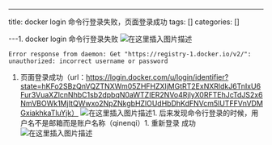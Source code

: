 
--- 
title:  docker login 命令行登录失败，页面登录成功 
tags: []
categories: [] 

---1. docker login 命令行登录失败 <img src="https://img-blog.csdnimg.cn/083da5a026284facb448fa2b4c51e9f6.png" alt="在这里插入图片描述">
```
Error response from daemon: Get "https://registry-1.docker.io/v2/": unauthorized: incorrect username or password

```
1. 页面登录成功（url：https://login.docker.com/u/login/identifier?state=hKFo2SBzQnVQZTNXWm05ZHFHZXljMGtRT2ExNXRldkJ6TnIxU6Fur3VuaXZlcnNhbC1sb2dpbqN0aWTZIER2NVo4RjlyX0RFTEhJcTdJS2x6NmVBOWk1MjItQWwxo2NpZNkgbHZlOUdHbDhKdFNVcm5lUTFFVnVDMGxiakhkaTluYjk） <img src="https://img-blog.csdnimg.cn/f927da8c204d4dd18aa7f8fb380b9f66.png?x-oss-process=image/watermark,type_d3F5LXplbmhlaQ,shadow_50,text_Q1NETiBA56eL5Y-25riF6aOO,size_20,color_FFFFFF,t_70,g_se,x_16" alt="在这里插入图片描述">1. 后来发现命令行登录的时候，用户名不是邮箱而是账户名称（qinenqi）1. 重新登录 成功 <img src="https://img-blog.csdnimg.cn/6ef8bc099a634af4943d7511d5c9d56c.png?x-oss-process=image/watermark,type_d3F5LXplbmhlaQ,shadow_50,text_Q1NETiBA56eL5Y-25riF6aOO,size_20,color_FFFFFF,t_70,g_se,x_16" alt="在这里插入图片描述">